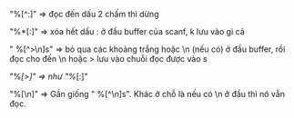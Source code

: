 "%[^:]" => đọc đến dấu 2 chấm thì dừng 

"%*[:]" => xóa hết dấu : ở đầu buffer của scanf, k lưu vào gì cả

" %[^>\n]s" => bỏ qua các khoảng trắng hoặc \n (nếu có) ở đầu buffer, rồi đọc cho đến \n hoặc > lưu vào chuỗi đọc được vào s

"%*[>]" => như "%*[:]"

"%[\n]" => Gần giống " %[^\n]s".
Khác ở chỗ là nếu có \n ở đầu thì nó vẫn đọc. 